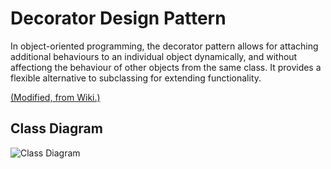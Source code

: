 # Decorator Design Pattern

In object-oriented programming, the decorator pattern allows for attaching additional behaviours to an individual object dynamically, and without affectiong the behaviour of other objects from the same class. It provides a flexible alternative to subclassing for extending functionality.

[(Modified, from Wiki.)](https://en.wikipedia.org/wiki/Decorator_pattern)

## Class Diagram

![Class Diagram](http://www.plantuml.com/plantuml/proxy?cache=no&src=https://raw.githubusercontent.com/JurajX/Notes/master/DesignPatterns/Decorator/theory.puml)
